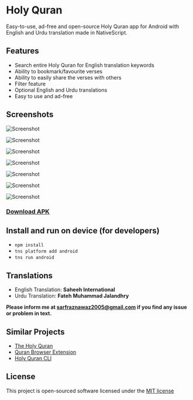 # Holy Quran

Easy-to-use, ad-free and open-source Holy Quran app for Android with English and Urdu translation made in NativeScript.

## Features

- Search entire Holy Quran for English translation keywords
- Ability to bookmark/favourite verses
- Ability to easily share the verses with others
- Filter feature
- Optional English and Urdu translations
- Easy to use and ad-free

## Screenshots

![Screenshot](https://raw.githubusercontent.com/sarfraznawaz2005/nativescript-holyquran/master/screen1.png)

![Screenshot](https://raw.githubusercontent.com/sarfraznawaz2005/nativescript-holyquran/master/screen2.png)

![Screenshot](https://raw.githubusercontent.com/sarfraznawaz2005/nativescript-holyquran/master/screen3.png)

![Screenshot](https://raw.githubusercontent.com/sarfraznawaz2005/nativescript-holyquran/master/screen4.png)

![Screenshot](https://raw.githubusercontent.com/sarfraznawaz2005/nativescript-holyquran/master/screen5.png)

![Screenshot](https://raw.githubusercontent.com/sarfraznawaz2005/nativescript-holyquran/master/screen6.png)

![Screenshot](https://raw.githubusercontent.com/sarfraznawaz2005/nativescript-holyquran/master/screen7.png)

### [Download APK](https://github.com/sarfraznawaz2005/nativescript-holyquran/raw/master/holyquran.apk)

## Install and run on device (for developers)

 - `npm install`
 - `tns platform add android`
 - `tns run android`

## Translations

 - English Translation: **Saheeh International**
 - Urdu Translation: **Fateh Muhammad Jalandhry**

**Please inform me at sarfraznawaz2005@gmail.com if you find any issue or problem in text.**

## Similar Projects

- [The Holy Quran](https://github.com/sarfraznawaz2005/holy-quran)
- [Quran Browser Extension](https://github.com/sarfraznawaz2005/quran-browser-extension)
- [Holy Quran CLI](https://github.com/sarfraznawaz2005/quran-cli)

## License

This project is open-sourced software licensed under the [MIT license](http://opensource.org/licenses/MIT)
